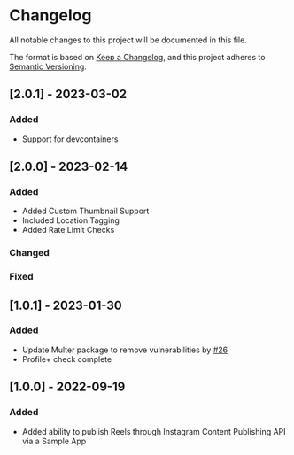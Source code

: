 # Changelog

All notable changes to this project will be documented in this file.

The format is based on [Keep a Changelog](https://keepachangelog.com/en/1.0.0/), and this project adheres to [Semantic Versioning](https://semver.org/spec/v2.0.0.html).

## [2.0.1] - 2023-03-02

### Added
- Support for devcontainers

## [2.0.0] - 2023-02-14

### Added 
- Added Custom Thumbnail Support
- Included Location Tagging
- Added Rate Limit Checks 

### Changed

### Fixed

## [1.0.1] - 2023-01-30
### Added
- Update Multer package to remove vulnerabilities by [#26](https://github.com/fbsamples/reels_publishing_apis/issues/26)
- Profile+ check complete

## [1.0.0] - 2022-09-19

### Added 
- Added ability to publish Reels through Instagram Content Publishing API via a Sample App
